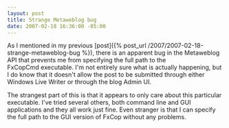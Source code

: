 ```yaml
---
layout: post
title: Strange Metaweblog bug
date: 2007-02-18 16:36:00 -05:00
---
```


As I mentioned in my previous [post]({% post_url /2007/2007-02-18-strange-metaweblog-bug %}), there is an apparent bug in the Metaweblog API that prevents me from specifying the full path to the FxCopCmd executable. I'm not entirely sure what is actually happening, but I do know that it doesn't allow the post to be submitted through either Windows Live Writer or through the blog Admin UI.

The strangest part of this is that it appears to only care about this particular executable. I've tried several others, both command line and GUI applications and they all work just fine. Even stranger is that I can specify the full path to the GUI version of FxCop without any problems.
